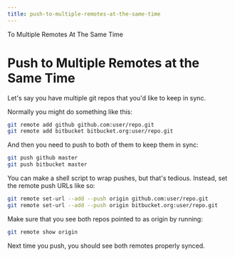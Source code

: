 ```yaml
---
title: push-to-multiple-remotes-at-the-same-time
---
```


To Multiple Remotes At The Same Time

# Push to Multiple Remotes at the Same Time

Let\'s say you have multiple git repos that you\'d like to keep in sync.

Normally you might do something like this:

```sh
git remote add github github.com:user/repo.git
git remote add bitbucket bitbucket.org:user/repo.git
```

And then you need to push to both of them to keep them in sync:

```sh
git push github master
git push bitbucket master
```

You can make a shell script to wrap pushes, but that\'s tedious.
Instead, set the remote push URLs like so:

```sh
git remote set-url --add --push origin github.com:user/repo.git
git remote set-url --add --push origin bitbucket.org:user/repo.git
```

Make sure that you see both repos pointed to as origin by running:

```sh
git remote show origin
```

Next time you push, you should see both remotes properly synced.
